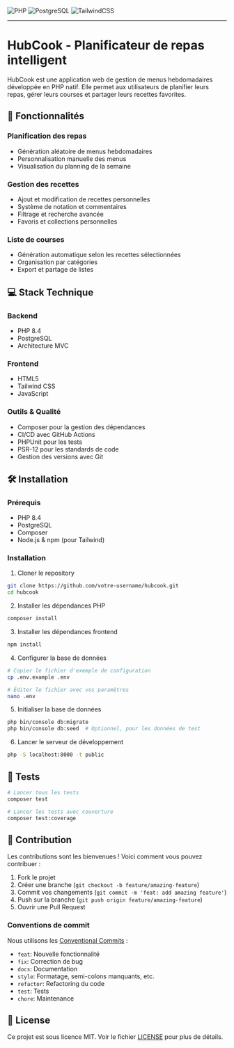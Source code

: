 ![PHP](https://img.shields.io/badge/PHP-777BB4?style=for-the-badge&logo=php&logoColor=white)
![PostgreSQL](https://img.shields.io/badge/PostgreSQL-316192?style=for-the-badge&logo=postgresql&logoColor=white)
![TailwindCSS](https://img.shields.io/badge/Tailwind_CSS-38B2AC?style=for-the-badge&logo=tailwind-css&logoColor=white)

---

# HubCook - Planificateur de repas intelligent

HubCook est une application web de gestion de menus hebdomadaires développée en PHP natif. Elle permet aux utilisateurs de planifier leurs repas, gérer leurs courses et partager leurs recettes favorites.

## 🚀 Fonctionnalités

### Planification des repas
- Génération aléatoire de menus hebdomadaires
- Personnalisation manuelle des menus
- Visualisation du planning de la semaine

### Gestion des recettes
- Ajout et modification de recettes personnelles
- Système de notation et commentaires
- Filtrage et recherche avancée
- Favoris et collections personnelles

### Liste de courses
- Génération automatique selon les recettes sélectionnées
- Organisation par catégories
- Export et partage de listes

## 💻 Stack Technique

### Backend
- PHP 8.4
- PostgreSQL
- Architecture MVC

### Frontend
- HTML5
- Tailwind CSS
- JavaScript

### Outils & Qualité
- Composer pour la gestion des dépendances
- CI/CD avec GitHub Actions
- PHPUnit pour les tests
- PSR-12 pour les standards de code
- Gestion des versions avec Git

## 🛠 Installation

### Prérequis
- PHP 8.4
- PostgreSQL
- Composer
- Node.js & npm (pour Tailwind)

### Installation

1. Cloner le repository
```bash
git clone https://github.com/votre-username/hubcook.git
cd hubcook
```

2. Installer les dépendances PHP
```bash
composer install
```

3. Installer les dépendances frontend
```bash
npm install
```

4. Configurer la base de données
```bash
# Copier le fichier d'exemple de configuration
cp .env.example .env

# Éditer le fichier avec vos paramètres
nano .env
```

5. Initialiser la base de données
```bash
php bin/console db:migrate
php bin/console db:seed  # Optionnel, pour les données de test
```

6. Lancer le serveur de développement
```bash
php -S localhost:8000 -t public
```

## 🧪 Tests

```bash
# Lancer tous les tests
composer test

# Lancer les tests avec couverture
composer test:coverage
```

## 🤝 Contribution

Les contributions sont les bienvenues ! Voici comment vous pouvez contribuer :

1. Fork le projet
2. Créer une branche (`git checkout -b feature/amazing-feature`)
3. Commit vos changements (`git commit -m 'feat: add amazing feature'`)
4. Push sur la branche (`git push origin feature/amazing-feature`)
5. Ouvrir une Pull Request

### Conventions de commit

Nous utilisons les [Conventional Commits](https://www.conventionalcommits.org/) :

- `feat`: Nouvelle fonctionnalité
- `fix`: Correction de bug
- `docs`: Documentation
- `style`: Formatage, semi-colons manquants, etc.
- `refactor`: Refactoring du code
- `test`: Tests
- `chore`: Maintenance

## 📝 License

Ce projet est sous licence MIT. Voir le fichier [LICENSE](LICENSE) pour plus de détails.
